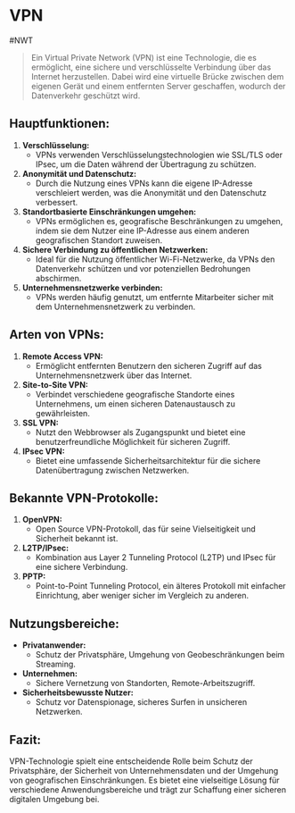 # VPN
#NWT 

>Ein Virtual Private Network (VPN) ist eine Technologie, die es ermöglicht, eine sichere und verschlüsselte Verbindung über das Internet herzustellen. Dabei wird eine virtuelle Brücke zwischen dem eigenen Gerät und einem entfernten Server geschaffen, wodurch der Datenverkehr geschützt wird.

## Hauptfunktionen:

1. **Verschlüsselung:**
    - VPNs verwenden Verschlüsselungstechnologien wie SSL/TLS oder IPsec, um die Daten während der Übertragung zu schützen.
2. **Anonymität und Datenschutz:**
    - Durch die Nutzung eines VPNs kann die eigene IP-Adresse verschleiert werden, was die Anonymität und den Datenschutz verbessert.
3. **Standortbasierte Einschränkungen umgehen:**
    - VPNs ermöglichen es, geografische Beschränkungen zu umgehen, indem sie dem Nutzer eine IP-Adresse aus einem anderen geografischen Standort zuweisen.
4. **Sichere Verbindung zu öffentlichen Netzwerken:**
    - Ideal für die Nutzung öffentlicher Wi-Fi-Netzwerke, da VPNs den Datenverkehr schützen und vor potenziellen Bedrohungen abschirmen.
5. **Unternehmensnetzwerke verbinden:**
    - VPNs werden häufig genutzt, um entfernte Mitarbeiter sicher mit dem Unternehmensnetzwerk zu verbinden.

## Arten von VPNs:

1. **Remote Access VPN:**
    - Ermöglicht entfernten Benutzern den sicheren Zugriff auf das Unternehmensnetzwerk über das Internet.
2. **Site-to-Site VPN:**
    - Verbindet verschiedene geografische Standorte eines Unternehmens, um einen sicheren Datenaustausch zu gewährleisten.
3. **SSL VPN:**
    - Nutzt den Webbrowser als Zugangspunkt und bietet eine benutzerfreundliche Möglichkeit für sicheren Zugriff.
4. **IPsec VPN:**
    - Bietet eine umfassende Sicherheitsarchitektur für die sichere Datenübertragung zwischen Netzwerken.

## Bekannte VPN-Protokolle:

1. **OpenVPN:**
    - Open Source VPN-Protokoll, das für seine Vielseitigkeit und Sicherheit bekannt ist.
2. **L2TP/IPsec:**
    - Kombination aus Layer 2 Tunneling Protocol (L2TP) und IPsec für eine sichere Verbindung.
3. **PPTP:**
    - Point-to-Point Tunneling Protocol, ein älteres Protokoll mit einfacher Einrichtung, aber weniger sicher im Vergleich zu anderen.

## Nutzungsbereiche:

- **Privatanwender:**
    - Schutz der Privatsphäre, Umgehung von Geobeschränkungen beim Streaming.
- **Unternehmen:**
    - Sichere Vernetzung von Standorten, Remote-Arbeitszugriff.
- **Sicherheitsbewusste Nutzer:**
    - Schutz vor Datenspionage, sicheres Surfen in unsicheren Netzwerken.

## Fazit:

VPN-Technologie spielt eine entscheidende Rolle beim Schutz der Privatsphäre, der Sicherheit von Unternehmensdaten und der Umgehung von geografischen Einschränkungen. Es bietet eine vielseitige Lösung für verschiedene Anwendungsbereiche und trägt zur Schaffung einer sicheren digitalen Umgebung bei.